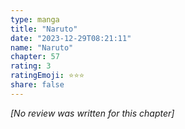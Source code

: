 ```yaml
---
type: manga
title: "Naruto"
date: "2023-12-29T08:21:11"
name: "Naruto"
chapter: 57
rating: 3
ratingEmoji: ⭐️⭐️⭐️
share: false
---
```


_[No review was written for this chapter]_
